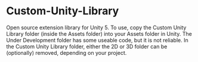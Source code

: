 # Custom-Unity-Library
Open source extension library for Unity 5.  To use, copy the Custom Unity Library folder (inside the Assets folder) into your Assets folder in Unity.  The Under Development folder has some useable code, but it is not reliable.  In the Custom Unity Library folder, either the 2D or 3D folder can be (optionally) removed, depending on your project.
